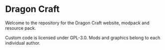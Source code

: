 # Dragon Craft
Welcome to the repository for the Dragon Craft website, modpack and resource pack.

Custom code is licensed under GPL-3.0. Mods and graphics belong to each individual author.

